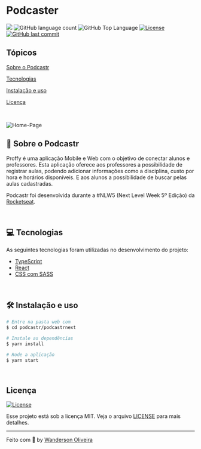 # Podcaster

<p>
  <img src="https://img.shields.io/badge/made%20by-Wanderson%20Oliveira-04D361?style=flat-square">
  <img alt="GitHub language count" src="https://img.shields.io/github/languages/count/wanderson1873/podcastr?color=04D361&style=flat-square">
  <img alt="GitHub Top Language" src="https://img.shields.io/github/languages/top/wanderson1873/podcastr?color=04D361&style=flat-square">
  <a href="https://opensource.org/licenses/MIT">
    <img alt="License" src="https://img.shields.io/badge/license-MIT-04D361?style=flat-square">
  </a>
  <a href="https://github.com/martins-rafael/podcastr/commits/master">
    <img alt="GitHub last commit" src="https://img.shields.io/github/last-commit/wanderson1873/podcastr?color=04D361&style=flat-square">
  </a>
</p>

## Tópicos 

[Sobre o Podcastr](#sobre-o-proffy)

[Tecnologias](#tecnologias)

[Instalação e uso](#instalação-e-uso)

[Licença](#licença)

<br>

<p padding="2rem">
  <img src=".github/thumb.svg" alt="Home-Page" />
</p>

## 🔗 Sobre o Podcastr

Proffy é uma aplicação Mobile e Web com o objetivo de conectar alunos e professores. Esta aplicação oferece aos professores a possibilidade de registrar aulas, podendo adicionar informações como a disciplina, custo por hora e horários disponíveis. E aos alunos a possibilidade de buscar pelas aulas cadastradas.

Podcastr foi desenvolvida durante a #NLW5 (Next Level Week 5º Edição) da [Rocketseat](https://rocketseat.com.br/).

<br>

## 💻 Tecnologias

As seguintes tecnologias foram utilizadas no desenvolvimento do projeto:

- [TypeScript](https://www.typescriptlang.org/)
- [React](https://reactjs.org/)
- [CSS com SASS](https://sass-lang.com/guide)

<br>

## 🛠 Instalação e uso


```bash
# Entre na pasta web com 
$ cd podcastr/podcastrnext

# Instale as dependências
$ yarn install

# Rode a aplicação
$ yarn start
```

<br>


## Licença
<a href="https://opensource.org/licenses/MIT">
    <img alt="License" src="https://img.shields.io/badge/license-MIT-04D361?style=flat-square">
</a>

<br>

Esse projeto está sob a licença MIT. Veja o arquivo [LICENSE](/LICENSE) para mais detalhes.

---

Feito com :purple_heart: by [Wanderson Oliveira](https://github.com/wanderson1873)
